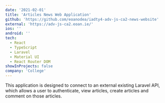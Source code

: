 ```yaml
---
date: '2021-02-01'
title: 'Articles News Web Application'
github: 'https://github.com/eoanodea/iadty4-adv-js-ca2-news-website'
external: 'https://adv-js-ca2.eoan.ie/'
ios: ''
android: ''
tech:
  - React
  - TypeScript
  - Laravel
  - Material UI
  - React Router DOM
showInProjects: false
company: 'College'
---
```


This application is designed to connect to an external existing Laravel API, which allows a user to authenticate, view articles, create articles and comment on those articles.
